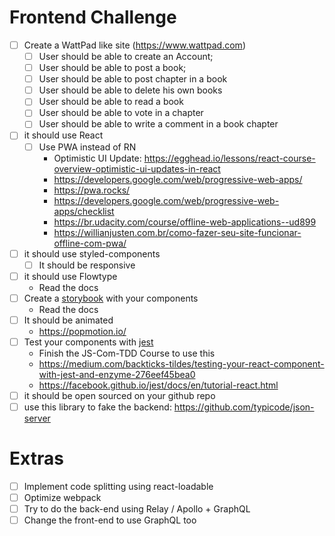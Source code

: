 # Frontend Challenge

- [ ] Create a WattPad like site (https://www.wattpad.com)
    - [ ] User should be able to create an Account;
    - [ ] User should be able to post a book;
    - [ ] User should be able to post chapter in a book
    - [ ] User should be able to delete his own books
    - [ ] User should be able to read a book
    - [ ] User should be able to vote in a chapter
    - [ ] User should be able to write a comment in a book chapter
    
- [ ] it should use React
    - [ ] Use PWA instead of RN
        * Optimistic UI Update: https://egghead.io/lessons/react-course-overview-optimistic-ui-updates-in-react
        * https://developers.google.com/web/progressive-web-apps/
        * https://pwa.rocks/
        * https://developers.google.com/web/progressive-web-apps/checklist
        * https://br.udacity.com/course/offline-web-applications--ud899
        * https://willianjusten.com.br/como-fazer-seu-site-funcionar-offline-com-pwa/
- [ ] it should use styled-components
    - [ ] It should be responsive
- [ ] it should use Flowtype
    * Read the docs
- [ ] Create a [storybook] with your components
    * Read the docs
- [ ] It should be animated
    * https://popmotion.io/
- [ ] Test your components with [jest]
    * Finish the JS-Com-TDD Course to use this
    * https://medium.com/backticks-tildes/testing-your-react-component-with-jest-and-enzyme-276eef45bea0
    * https://facebook.github.io/jest/docs/en/tutorial-react.html
- [ ] it should be open sourced on your github repo
- [ ] use this library to fake the backend: https://github.com/typicode/json-server

# Extras
- [ ] Implement code splitting using react-loadable
- [ ] Optimize webpack
- [ ] Try to do the back-end using Relay / Apollo + GraphQL
- [ ] Change the front-end to use GraphQL too

[storybook]: https://github.com/storybooks/storybook
[jest]: https://jest-everywhere.now.sh
